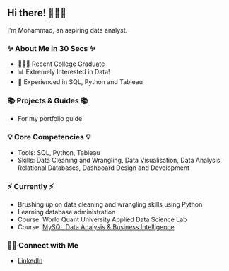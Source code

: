 ## Hi there! 🙋🏻‍♀️

I'm Mohammad, an aspiring data analyst.

### ✨ About Me in 30 Secs ✨
- 👩🏻‍💻 Recent College Graduate
- 📊 Extremely Interested in Data!
- 📝 Experienced in SQL, Python and Tableau

### 📚 Projects & Guides 📚
- For my portfolio guide

### 💡 Core Competencies 💡
- Tools: SQL, Python, Tableau
- Skills: Data Cleaning and Wrangling, Data Visualisation, Data Analysis, Relational Databases, Dashboard Design and Development

### ⚡️ Currently ⚡️
- Brushing up on data cleaning and wrangling skills using Python
- Learning database administration
- Course: World Quant University Applied Data Science Lab
- Course: [MySQL Data Analysis & Business Intelligence](https://github.com/katiehuangx/Udemy-MySQL-Data-Analysis-Business-Intelligence)

### 🙌🏻 Connect with Me
- [LinkedIn]([https://www.linkedin.com/in/katiehuangx/](https://www.linkedin.com/in/mohammad-eimon-4331b41ab/))
